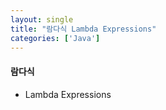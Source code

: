 ```yaml
---
layout: single
title: "람다식 Lambda Expressions"
categories: ['Java']
---
```


#### 람다식
* Lambda Expressions